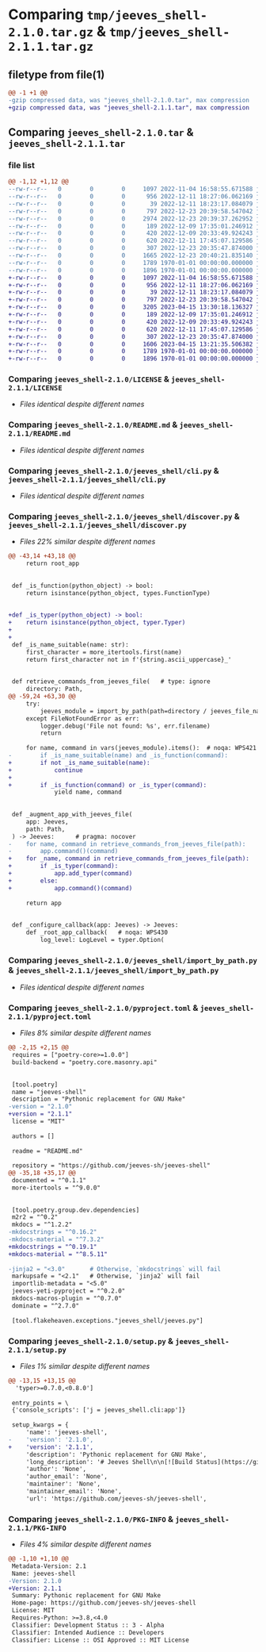 # Comparing `tmp/jeeves_shell-2.1.0.tar.gz` & `tmp/jeeves_shell-2.1.1.tar.gz`

## filetype from file(1)

```diff
@@ -1 +1 @@
-gzip compressed data, was "jeeves_shell-2.1.0.tar", max compression
+gzip compressed data, was "jeeves_shell-2.1.1.tar", max compression
```

## Comparing `jeeves_shell-2.1.0.tar` & `jeeves_shell-2.1.1.tar`

### file list

```diff
@@ -1,12 +1,12 @@
--rw-r--r--   0        0        0     1097 2022-11-04 16:58:55.671588 jeeves_shell-2.1.0/LICENSE
--rw-r--r--   0        0        0      956 2022-12-11 18:27:06.062169 jeeves_shell-2.1.0/README.md
--rw-r--r--   0        0        0       39 2022-12-11 18:23:17.084079 jeeves_shell-2.1.0/jeeves_shell/__init__.py
--rw-r--r--   0        0        0      797 2022-12-23 20:39:58.547042 jeeves_shell-2.1.0/jeeves_shell/cli.py
--rw-r--r--   0        0        0     2974 2022-12-23 20:39:37.262952 jeeves_shell-2.1.0/jeeves_shell/discover.py
--rw-r--r--   0        0        0      189 2022-12-09 17:35:01.246912 jeeves_shell-2.1.0/jeeves_shell/entry_points.py
--rw-r--r--   0        0        0      420 2022-12-09 20:33:49.924243 jeeves_shell-2.1.0/jeeves_shell/errors.py
--rw-r--r--   0        0        0      620 2022-12-11 17:45:07.129586 jeeves_shell-2.1.0/jeeves_shell/import_by_path.py
--rw-r--r--   0        0        0      307 2022-12-23 20:35:47.874000 jeeves_shell-2.1.0/jeeves_shell/jeeves.py
--rw-r--r--   0        0        0     1665 2022-12-23 20:40:21.835140 jeeves_shell-2.1.0/pyproject.toml
--rw-r--r--   0        0        0     1789 1970-01-01 00:00:00.000000 jeeves_shell-2.1.0/setup.py
--rw-r--r--   0        0        0     1896 1970-01-01 00:00:00.000000 jeeves_shell-2.1.0/PKG-INFO
+-rw-r--r--   0        0        0     1097 2022-11-04 16:58:55.671588 jeeves_shell-2.1.1/LICENSE
+-rw-r--r--   0        0        0      956 2022-12-11 18:27:06.062169 jeeves_shell-2.1.1/README.md
+-rw-r--r--   0        0        0       39 2022-12-11 18:23:17.084079 jeeves_shell-2.1.1/jeeves_shell/__init__.py
+-rw-r--r--   0        0        0      797 2022-12-23 20:39:58.547042 jeeves_shell-2.1.1/jeeves_shell/cli.py
+-rw-r--r--   0        0        0     3205 2023-04-15 13:30:18.136327 jeeves_shell-2.1.1/jeeves_shell/discover.py
+-rw-r--r--   0        0        0      189 2022-12-09 17:35:01.246912 jeeves_shell-2.1.1/jeeves_shell/entry_points.py
+-rw-r--r--   0        0        0      420 2022-12-09 20:33:49.924243 jeeves_shell-2.1.1/jeeves_shell/errors.py
+-rw-r--r--   0        0        0      620 2022-12-11 17:45:07.129586 jeeves_shell-2.1.1/jeeves_shell/import_by_path.py
+-rw-r--r--   0        0        0      307 2022-12-23 20:35:47.874000 jeeves_shell-2.1.1/jeeves_shell/jeeves.py
+-rw-r--r--   0        0        0     1606 2023-04-15 13:21:35.506382 jeeves_shell-2.1.1/pyproject.toml
+-rw-r--r--   0        0        0     1789 1970-01-01 00:00:00.000000 jeeves_shell-2.1.1/setup.py
+-rw-r--r--   0        0        0     1896 1970-01-01 00:00:00.000000 jeeves_shell-2.1.1/PKG-INFO
```

### Comparing `jeeves_shell-2.1.0/LICENSE` & `jeeves_shell-2.1.1/LICENSE`

 * *Files identical despite different names*

### Comparing `jeeves_shell-2.1.0/README.md` & `jeeves_shell-2.1.1/README.md`

 * *Files identical despite different names*

### Comparing `jeeves_shell-2.1.0/jeeves_shell/cli.py` & `jeeves_shell-2.1.1/jeeves_shell/cli.py`

 * *Files identical despite different names*

### Comparing `jeeves_shell-2.1.0/jeeves_shell/discover.py` & `jeeves_shell-2.1.1/jeeves_shell/discover.py`

 * *Files 22% similar despite different names*

```diff
@@ -43,14 +43,18 @@
     return root_app
 
 
 def _is_function(python_object) -> bool:
     return isinstance(python_object, types.FunctionType)
 
 
+def _is_typer(python_object) -> bool:
+    return isinstance(python_object, typer.Typer)
+
+
 def _is_name_suitable(name: str):
     first_character = more_itertools.first(name)
     return first_character not in f'{string.ascii_uppercase}_'
 
 
 def retrieve_commands_from_jeeves_file(   # type: ignore
     directory: Path,
@@ -59,24 +63,30 @@
     try:
         jeeves_module = import_by_path(path=directory / jeeves_file_name)
     except FileNotFoundError as err:
         logger.debug('File not found: %s', err.filename)
         return
 
     for name, command in vars(jeeves_module).items():  # noqa: WPS421
-        if _is_name_suitable(name) and _is_function(command):
+        if not _is_name_suitable(name):
+            continue
+
+        if _is_function(command) or _is_typer(command):
             yield name, command
 
 
 def _augment_app_with_jeeves_file(
     app: Jeeves,
     path: Path,
 ) -> Jeeves:      # pragma: nocover
-    for name, command in retrieve_commands_from_jeeves_file(path):
-        app.command()(command)
+    for _name, command in retrieve_commands_from_jeeves_file(path):
+        if _is_typer(command):
+            app.add_typer(command)
+        else:
+            app.command()(command)
 
     return app
 
 
 def _configure_callback(app: Jeeves) -> Jeeves:
     def _root_app_callback(   # noqa: WPS430
         log_level: LogLevel = typer.Option(
```

### Comparing `jeeves_shell-2.1.0/jeeves_shell/import_by_path.py` & `jeeves_shell-2.1.1/jeeves_shell/import_by_path.py`

 * *Files identical despite different names*

### Comparing `jeeves_shell-2.1.0/pyproject.toml` & `jeeves_shell-2.1.1/pyproject.toml`

 * *Files 8% similar despite different names*

```diff
@@ -2,15 +2,15 @@
 requires = ["poetry-core>=1.0.0"]
 build-backend = "poetry.core.masonry.api"
 
 
 [tool.poetry]
 name = "jeeves-shell"
 description = "Pythonic replacement for GNU Make"
-version = "2.1.0"
+version = "2.1.1"
 license = "MIT"
 
 authors = []
 
 readme = "README.md"
 
 repository = "https://github.com/jeeves-sh/jeeves-shell"
@@ -35,18 +35,17 @@
 documented = "^0.1.1"
 more-itertools = "^9.0.0"
 
 
 [tool.poetry.group.dev.dependencies]
 m2r2 = "^0.2"
 mkdocs = "^1.2.2"
-mkdocstrings = "^0.16.2"
-mkdocs-material = "^7.3.2"
+mkdocstrings = "^0.19.1"
+mkdocs-material = "^8.5.11"
 
-jinja2 = "<3.0"       # Otherwise, `mkdocstrings` will fail
 markupsafe = "<2.1"   # Otherwise, `jinja2` will fail
 importlib-metadata = "<5.0"
 jeeves-yeti-pyproject = "^0.2.0"
 mkdocs-macros-plugin = "^0.7.0"
 dominate = "^2.7.0"
 
 [tool.flakeheaven.exceptions."jeeves_shell/jeeves.py"]
```

### Comparing `jeeves_shell-2.1.0/setup.py` & `jeeves_shell-2.1.1/setup.py`

 * *Files 1% similar despite different names*

```diff
@@ -13,15 +13,15 @@
  'typer>=0.7.0,<0.8.0']
 
 entry_points = \
 {'console_scripts': ['j = jeeves_shell.cli:app']}
 
 setup_kwargs = {
     'name': 'jeeves-shell',
-    'version': '2.1.0',
+    'version': '2.1.1',
     'description': 'Pythonic replacement for GNU Make',
     'long_description': '# Jeeves Shell\n\n[![Build Status](https://github.com/jeeves-sh/jeeves-shell/workflows/test/badge.svg?branch=master&event=push)](https://github.com/jeeves-sh/jeeves-shell/actions?query=workflow%3Atest)\n[![codecov](https://codecov.io/gh/jeeves-sh/jeeves-shell/branch/master/graph/badge.svg)](https://codecov.io/gh/jeeves-sh/jeeves-shell)\n[![Python Version](https://img.shields.io/pypi/pyversions/jeeves-shell.svg)](https://pypi.org/project/jeeves-shell/)\n[![wemake-python-styleguide](https://img.shields.io/badge/style-wemake-000000.svg)](https://github.com/wemake-services/wemake-python-styleguide)\n\nA Pythonic replacement for GNU Make, with re-usability and modularity added as a bonus.\n\n\n## Installation\n\n```bash\npip install jeeves-shell\n```\n\n## License\n\n[MIT](https://github.com/jeeves-sh/jeeves-shell/blob/master/LICENSE)\n\n\n## Credits\n\nThis project was generated with [`wemake-python-package`](https://github.com/wemake-services/wemake-python-package).\n\n',
     'author': 'None',
     'author_email': 'None',
     'maintainer': 'None',
     'maintainer_email': 'None',
     'url': 'https://github.com/jeeves-sh/jeeves-shell',
```

### Comparing `jeeves_shell-2.1.0/PKG-INFO` & `jeeves_shell-2.1.1/PKG-INFO`

 * *Files 4% similar despite different names*

```diff
@@ -1,10 +1,10 @@
 Metadata-Version: 2.1
 Name: jeeves-shell
-Version: 2.1.0
+Version: 2.1.1
 Summary: Pythonic replacement for GNU Make
 Home-page: https://github.com/jeeves-sh/jeeves-shell
 License: MIT
 Requires-Python: >=3.8,<4.0
 Classifier: Development Status :: 3 - Alpha
 Classifier: Intended Audience :: Developers
 Classifier: License :: OSI Approved :: MIT License
```

